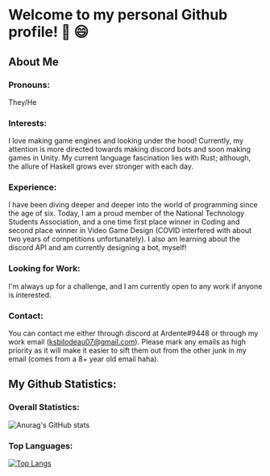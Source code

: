 # Welcome to my personal Github profile! 👋 😄

## About Me

### Pronouns:

They/He
 
### Interests:

I love making game engines and looking under the hood!  Currently, my attention is more directed towards making discord bots and soon making games in Unity.  My current language fascination lies with Rust; although, the allure of Haskell grows ever stronger with each day.

### Experience:

I have been diving deeper and deeper into the world of programming since the age of six.  Today, I am a proud member of the National Technology Students Association, and a one time first place winner in Coding and second place winner in Video Game Design (COVID interfered with about two years of competitions unfortunately).  I also am learning about the discord API and am currently designing a bot, myself!

### Looking for Work:

I'm always up for a challenge, and I am currently open to any work if anyone is interested.

### Contact:

You can contact me either through discord at Ardente#9448 or through my work email (ksbilodeau07@gmail.com).  Please mark any emails as high priority as it will make it easier to sift them out from the other junk in my email (comes from a 8+ year old email haha).

## My Github Statistics:

### Overall Statistics:

![Anurag's GitHub stats](https://github-readme-stats.vercel.app/api?username=KSBilodeau&show_icons=true)

### Top Languages: 

[![Top Langs](https://github-readme-stats.vercel.app/api/top-langs/?username=KSBilodeau&layout=compact)](https://github.com/anuraghazra/github-readme-stats)
